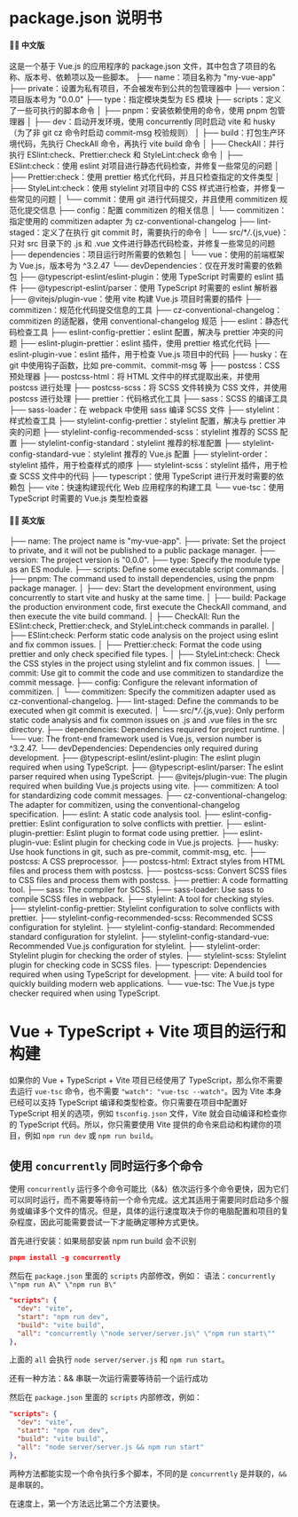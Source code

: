# package.json 说明书

#### 💌🍖 中文版

这是一个基于 Vue.js 的应用程序的 package.json 文件，其中包含了项目的名称、版本号、依赖项以及一些脚本。
├── name：项目名称为 "my-vue-app"
├── private：设置为私有项目，不会被发布到公共的包管理器中
├── version：项目版本号为 "0.0.0"
├── type：指定模块类型为 ES 模块
├── scripts：定义了一些可执行的脚本命令
│ ├── pnpm：安装依赖使用的命令，使用 pnpm 包管理器
│ ├── dev：启动开发环境，使用 concurrently 同时启动 vite 和 husky（为了非 git cz 命令时启动 commit-msg 校验规则）
│ ├── build：打包生产环境代码，先执行 CheckAll 命令，再执行 vite build 命令
│ ├── CheckAll：并行执行 ESlint:check、Prettier:check 和 StyleLint:check 命令
│ ├── ESlint:check：使用 eslint 对项目进行静态代码检查，并修复一些常见的问题
│ ├── Prettier:check：使用 prettier 格式化代码，并且只检查指定的文件类型
│ ├── StyleLint:check：使用 stylelint 对项目中的 CSS 样式进行检查，并修复一些常见的问题
│ └── commit：使用 git 进行代码提交，并且使用 commitizen 规范化提交信息
├── config：配置 commitizen 的相关信息
│ └── commitizen：指定使用的 commitizen adapter 为 cz-conventional-changelog
├── lint-staged：定义了在执行 git commit 时，需要执行的命令
│ └── src/\*_/_.{js,vue}：只对 src 目录下的 .js 和 .vue 文件进行静态代码检查，并修复一些常见的问题
├── dependencies：项目运行时所需要的依赖包
│ └── vue：使用的前端框架为 Vue.js，版本号为 ^3.2.47
└── devDependencies：仅在开发时需要的依赖包
├── @typescript-eslint/eslint-plugin：使用 TypeScript 时需要的 eslint 插件
├── @typescript-eslint/parser：使用 TypeScript 时需要的 eslint 解析器
├── @vitejs/plugin-vue：使用 vite 构建 Vue.js 项目时需要的插件
├── commitizen：规范化代码提交信息的工具
├── cz-conventional-changelog：commitizen 的适配器，使用 conventional-changelog 规范
├── eslint：静态代码检查工具
├── eslint-config-prettier：eslint 配置，解决与 prettier 冲突的问题
├── eslint-plugin-prettier：eslint 插件，使用 prettier 格式化代码
├── eslint-plugin-vue：eslint 插件，用于检查 Vue.js 项目中的代码
├── husky：在 git 中使用钩子函数，比如 pre-commit、commit-msg 等
├── postcss：CSS 预处理器
├── postcss-html：将 HTML 文件中的样式提取出来，并使用 postcss 进行处理
├── postcss-scss：将 SCSS 文件转换为 CSS 文件，并使用 postcss 进行处理
├── prettier：代码格式化工具
├── sass：SCSS 的编译工具
├── sass-loader：在 webpack 中使用 sass 编译 SCSS 文件
├── stylelint：样式检查工具
├── stylelint-config-prettier：stylelint 配置，解决与 prettier 冲突的问题
├── stylelint-config-recommended-scss：stylelint 推荐的 SCSS 配置
├── stylelint-config-standard：stylelint 推荐的标准配置
├── stylelint-config-standard-vue：stylelint 推荐的 Vue.js 配置
├── stylelint-order：stylelint 插件，用于检查样式的顺序
├── stylelint-scss：stylelint 插件，用于检查 SCSS 文件中的代码
├── typescript：使用 TypeScript 进行开发时需要的依赖包
├── vite：快速构建现代化 Web 应用程序的构建工具
└── vue-tsc：使用 TypeScript 时需要的 Vue.js 类型检查器

#### 💌🍖 英文版

├── name: The project name is "my-vue-app".
├── private: Set the project to private, and it will not be published to a public package manager.
├── version: The project version is "0.0.0".
├── type: Specify the module type as an ES module.
├── scripts: Define some executable script commands.
│ ├── pnpm: The command used to install dependencies, using the pnpm package manager.
│ ├── dev: Start the development environment, using concurrently to start vite and husky at the same time.
│ ├── build: Package the production environment code, first execute the CheckAll command, and then execute the vite build command.
│ ├── CheckAll: Run the ESlint:check, Prettier:check, and StyleLint:check commands in parallel.
│ ├── ESlint:check: Perform static code analysis on the project using eslint and fix common issues.
│ ├── Prettier:check: Format the code using prettier and only check specified file types.
│ ├── StyleLint:check: Check the CSS styles in the project using stylelint and fix common issues.
│ └── commit: Use git to commit the code and use commitizen to standardize the commit message.
├── config: Configure the relevant information of commitizen.
│ └── commitizen: Specify the commitizen adapter used as cz-conventional-changelog.
├── lint-staged: Define the commands to be executed when git commit is executed.
│ └── src/\*_/_.{js,vue}: Only perform static code analysis and fix common issues on .js and .vue files in the src directory.
├── dependencies: Dependencies required for project runtime.
│ └── vue: The front-end framework used is Vue.js, version number is ^3.2.47.
└── devDependencies: Dependencies only required during development.
├── @typescript-eslint/eslint-plugin: The eslint plugin required when using TypeScript.
├── @typescript-eslint/parser: The eslint parser required when using TypeScript.
├── @vitejs/plugin-vue: The plugin required when building Vue.js projects using vite.
├── commitizen: A tool for standardizing code commit messages.
├── cz-conventional-changelog: The adapter for commitizen, using the conventional-changelog specification.
├── eslint: A static code analysis tool.
├── eslint-config-prettier: Eslint configuration to solve conflicts with prettier.
├── eslint-plugin-prettier: Eslint plugin to format code using prettier.
├── eslint-plugin-vue: Eslint plugin for checking code in Vue.js projects.
├── husky: Use hook functions in git, such as pre-commit, commit-msg, etc.
├── postcss: A CSS preprocessor.
├── postcss-html: Extract styles from HTML files and process them with postcss.
├── postcss-scss: Convert SCSS files to CSS files and process them with postcss.
├── prettier: A code formatting tool.
├── sass: The compiler for SCSS.
├── sass-loader: Use sass to compile SCSS files in webpack.
├── stylelint: A tool for checking styles.
├── stylelint-config-prettier: Stylelint configuration to solve conflicts with prettier.
├── stylelint-config-recommended-scss: Recommended SCSS configuration for stylelint.
├── stylelint-config-standard: Recommended standard configuration for stylelint.
├── stylelint-config-standard-vue: Recommended Vue.js configuration for stylelint.
├── stylelint-order: Stylelint plugin for checking the order of styles.
├── stylelint-scss: Stylelint plugin for checking code in SCSS files.
├── typescript: Dependencies required when using TypeScript for development.
├── vite: A build tool for quickly building modern web applications.
└── vue-tsc: The Vue.js type checker required when using TypeScript.

# Vue + TypeScript + Vite 项目的运行和构建

如果你的 Vue + TypeScript + Vite 项目已经使用了 TypeScript，那么你不需要去运行 `vue-tsc` 命令，也不需要 `"watch": "vue-tsc --watch"`。因为 Vite 本身已经可以支持 TypeScript 编译和类型检查。你只需要在项目中配置好 TypeScript 相关的选项，例如 `tsconfig.json` 文件，Vite 就会自动编译和检查你的 TypeScript 代码。所以，你只需要使用 Vite 提供的命令来启动和构建你的项目，例如 `npm run dev` 或 `npm run build`。

## 使用 `concurrently` 同时运行多个命令

使用 `concurrently` 运行多个命令可能比（&&）依次运行多个命令更快，因为它们可以同时运行，而不需要等待前一个命令完成。这尤其适用于需要同时启动多个服务或编译多个文件的情况。但是，具体的运行速度取决于你的电脑配置和项目的复杂程度，因此可能需要尝试一下才能确定哪种方式更快。

首先进行安装：如果局部安装 npm run build 会不识别

```json
pnpm install -g concurrently
```

然后在 `package.json` 里面的 `scripts` 内部修改，例如：
语法：`concurrently \"npm run A\" \"npm run B\"`

```json
"scripts": {
  "dev": "vite",
  "start": "npm run dev",
  "build": "vite build",
  "all": "concurrently \"node server/server.js\" \"npm run start\""
},
```

上面的 `all` 会执行 `node server/server.js` 和 `npm run start`。

还有一种方法：&& 串联一次运行需要等待前一个运行成功

然后在 `package.json` 里面的 `scripts` 内部修改，例如：

```json
"scripts": {
  "dev": "vite",
  "start": "npm run dev",
  "build": "vite build",
  "all": "node server/server.js && npm run start"
},
```

两种方法都能实现一个命令执行多个脚本，不同的是 `concurrently` 是并联的，`&&` 是串联的。

在速度上，第一个方法远比第二个方法要快。
